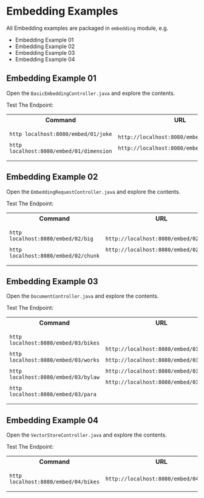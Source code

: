 # Embedding Examples

All Embedding examples are packaged in `embedding` module, e.g.
* Embedding Example 01
* Embedding Example 02
* Embedding Example 03
* Embedding Example 04

## Embedding Example 01

Open the `BasicEmbeddingController.java` and explore the contents.

Test The Endpoint:
<table>
<tr>
<th>Command</th>
<th>URL</th>
</tr>
<tr>
<td>

```
http localhost:8080/embed/01/joke
```
```
http localhost:8080/embed/01/dimension
```
</td>
<td>

```
http://localhost:8080/embed/01/joke
```
```
http://localhost:8080/embed/01/dimension
```
</td>
</tr>
</table>

## Embedding Example 02

Open the `EmbeddingRequestController.java` and explore the contents.

Test The Endpoint:
<table>
<tr>
<th>Command</th>
<th>URL</th>
</tr>
<tr>
<td>

```
http localhost:8080/embed/02/big
```
```
http localhost:8080/embed/02/chunk
```
</td>
<td>

```
http://localhost:8080/embed/02/big
```
```
http://localhost:8080/embed/02/chunk
```
</td>
</tr>
</table>

## Embedding Example 03

Open the `DocumentController.java` and explore the contents.

Test The Endpoint:
<table>
<tr>
<th>Command</th>
<th>URL</th>
</tr>
<tr>
<td>

```
http localhost:8080/embed/03/bikes
```
```
http localhost:8080/embed/03/works
```
```
http localhost:8080/embed/03/bylaw
```
```
http localhost:8080/embed/03/para
```
</td>
<td>

```
http://localhost:8080/embed/03/bikes
```
```
http://localhost:8080/embed/03/works
```
```
http://localhost:8080/embed/03/bylaw
```
```
http://localhost:8080/embed/03/para
```
</td>
</tr>
</table>


## Embedding Example 04

Open the `VectorStoreController.java` and explore the contents.

Test The Endpoint:
<table>
<tr>
<th>Command</th>
<th>URL</th>
</tr>
<tr>
<td>

```
http localhost:8080/embed/04/bikes
```
</td>
<td>

```
http://localhost:8080/embed/04/bikes
```
</td>
</tr>
</table>
